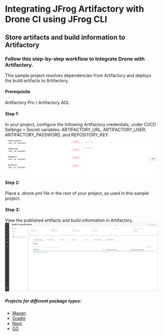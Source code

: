 # Integrating JFrog Artifactory with Drone CI using JFrog CLI

## Store artifacts and build information to Artifactory

### Follow this step-by-step workflow to Integrate Drone with Artifactory.
This sample project resolves dependencies from Artifactory and deploys the build artifacts to Artifactory.

#### Prerequisite
Artifactory Pro / Artifactory AOL  

#### Step 1:
In your project, configure the following Artifactory credentials, under CI/CD Settings > Secret variables: ARTIFACTORY_URL, ARTIFACTORY_USER, ARTIFACTORY_PASSWORD, and REPOSITORY_KEY.
![screenshot](img/ScreenShot1.png)

#### Step 2:
Place a .drone.yml file in the root of your project, as used in this sample project.

#### Step 3:
View the published artifacts and build information in Artifactory.
![screenshot](img/ScreenShot2.png)


##### Projects for different package types:

* [Maven](drone-maven)
* [Gradle](drone-gradle)
* [Npm](drone-npm-artifactory)
* [GO](drone-go)


